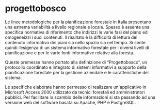 progettobosco
=============

Le linee metodologiche per la pianificazione forestale in Italia presentano una estrema variabilità a livello 
regionale e locale. Spesso è assente una specifica normativa di riferimento che indirizzi le varie fasi del
piano ed omogeneizzi i suoi contenuti. Il risultato è la difficoltà di lettura del contenuto informativo dei 
piani sia nello spazio sia nel tempo. Si sente quindi l’esigenza di un sistema informativo forestale per i
diversi livelli di pianificazione e per le varie fonti informative relative alla foresta.

Queste premesse hanno portato alla definizione di “Progettobosco”, un protocollo coordinato e integrato di
sistemi informativi a supporto della pianificazione forestale per la gestione aziendale e le caratteristiche
del sistema.

Le specifiche elaborate hanno permesso di realizzare un'applicativo in Microsoft Access 2000 utilizzato da tecnici
forestali ed amministratori pubblici. Per facilitare lo scambio delle informazioni si sta passando ad una versione
web del software basata su Apache, PHP e PostgreSQL.

